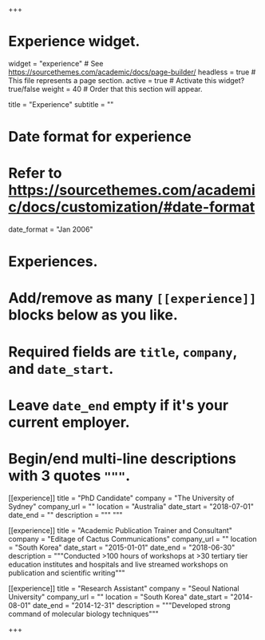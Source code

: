+++
# Experience widget.
widget = "experience"  # See https://sourcethemes.com/academic/docs/page-builder/
headless = true  # This file represents a page section.
active = true  # Activate this widget? true/false
weight = 40  # Order that this section will appear.

title = "Experience"
subtitle = ""

# Date format for experience
#   Refer to https://sourcethemes.com/academic/docs/customization/#date-format
date_format = "Jan 2006"

# Experiences.
#   Add/remove as many `[[experience]]` blocks below as you like.
#   Required fields are `title`, `company`, and `date_start`.
#   Leave `date_end` empty if it's your current employer.
#   Begin/end multi-line descriptions with 3 quotes `"""`.
[[experience]]
  title = "PhD Candidate"
  company = "The University of Sydney"
  company_url = ""
  location = "Australia"
  date_start = "2018-07-01"
  date_end = ""
  description = """
  """

[[experience]]
  title = "Academic Publication Trainer and Consultant"
  company = "Editage of Cactus Communications"
  company_url = ""
  location = "South Korea"
  date_start = "2015-01-01"
  date_end = "2018-06-30"
  description = """Conducted >100 hours of workshops at >30 tertiary tier
education institutes and hospitals and live streamed workshops on publication and scientific writing"""

[[experience]]
  title = "Research Assistant"
  company = "Seoul National University"
  company_url = ""
  location = "South Korea"
  date_start = "2014-08-01"
  date_end = "2014-12-31"
  description = """Developed strong command of molecular biology techniques"""

+++
